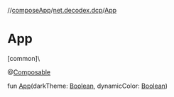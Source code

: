 //[composeApp](../../index.md)/[net.decodex.dcp](index.md)/[App](-app.md)

# App

[common]\

@[Composable](https://developer.android.com/reference/kotlin/androidx/compose/runtime/Composable.html)

fun [App](-app.md)(darkTheme: [Boolean](https://kotlinlang.org/api/latest/jvm/stdlib/kotlin/-boolean/index.html), dynamicColor: [Boolean](https://kotlinlang.org/api/latest/jvm/stdlib/kotlin/-boolean/index.html))
